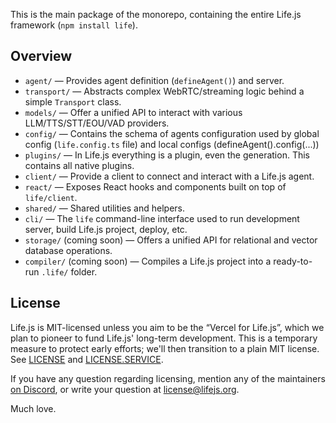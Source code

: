 This is the main package of the monorepo, containing the entire Life.js framework (`npm install life`).

## Overview
- `agent/` — Provides agent definition (`defineAgent()`) and server.
- `transport/` — Abstracts complex WebRTC/streaming logic behind a simple `Transport` class.
- `models/` — Offer a unified API to interact with various LLM/TTS/STT/EOU/VAD providers.
- `config/` — Contains the schema of agents configuration used by global config (`life.config.ts` file) and local configs (defineAgent().config(...))
- `plugins/` — In Life.js everything is a plugin, even the generation. This contains all native plugins.
- `client/` — Provide a client to connect and interact with a Life.js agent.
- `react/` — Exposes React hooks and components built on top of `life/client`.
- `shared/` — Shared utilities and helpers.
- `cli/` — The `life` command-line interface used to run development server, build Life.js project, deploy, etc.
- `storage/` (coming soon) — Offers a unified API for relational and vector database operations.
- `compiler/` (coming soon) — Compiles a Life.js project into a ready-to-run `.life/` folder.


## License
Life.js is MIT-licensed unless you aim to be the “Vercel for Life.js”, which we plan to pioneer to fund Life.js' long-term development. This is a temporary measure to protect early efforts; we'll then transition to a plain MIT license. See [LICENSE](./LICENSE) and [LICENSE.SERVICE](./LICENSE.SERVICES).

If you have any question regarding licensing, mention any of the maintainers [on Discord](https://discord.gg/U5wHjT5Ryj), or write your question at license@lifejs.org.

Much love.